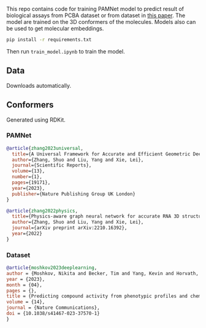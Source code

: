 This repo contains code for training PAMNet model to predict result of biological assays from PCBA dataset or from dataset in [this paper](https://www.nature.com/articles/s41467-023-37570-1). The model are trained on the 3D conformers of the molecules. Models also can be used to get molecular embeddings.

```bash
pip install -r requirements.txt
```

Then run `train_model.ipynb` to train the model.

## Data

Downloads automatically.

## Conformers

Generated using RDKit.

### PAMNet

```bibtex
@article{zhang2023universal,
  title={A Universal Framework for Accurate and Efficient Geometric Deep Learning of Molecular Systems},
  author={Zhang, Shuo and Liu, Yang and Xie, Lei},
  journal={Scientific Reports},
  volume={13},
  number={1},
  pages={19171},
  year={2023},
  publisher={Nature Publishing Group UK London}
}

@article{zhang2022physics,
  title={Physics-aware graph neural network for accurate RNA 3D structure prediction},
  author={Zhang, Shuo and Liu, Yang and Xie, Lei},
  journal={arXiv preprint arXiv:2210.16392},
  year={2022}
}
```

### Dataset

```bibtex
@article{moshkov2023deeplearning,
author = {Moshkov, Nikita and Becker, Tim and Yang, Kevin and Horvath, Peter and Dancik, Vlado and Wagner, Bridget and Clemons, Paul and Singh, Shantanu and Carpenter, Anne and Caicedo, Juan},
year = {2023},
month = {04},
pages = {},
title = {Predicting compound activity from phenotypic profiles and chemical structures},
volume = {14},
journal = {Nature Communications},
doi = {10.1038/s41467-023-37570-1}
}
```